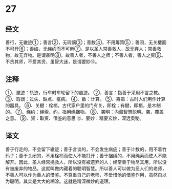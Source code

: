 # 27

## 经文

善行，无辙迹①；善言②，无瑕谪③；善数④，不用筹策⑤；善闭，无关楗而不可开⑥；善结，无绳约而不可解⑦。是以圣人常善救人，故无弃人；常善救物，故无弃物。是谓袭明⑧。故善人者，不善人之师；不善人者，善人之资⑨。不贵其师，不爱其资，虽智大迷，是谓要妙⑩。

## 注释

①、撤迹：轨迹，行车时车轮留下的痕迹。
②、善言：指善于采用不言之教。
③、瑕谪：过失、缺点、疵病。
④、数：计算。
⑤、筹策：古时人们用作计算的器具。
⑥、关楗：栓梢。古代家户里的门有关，即栓；有楗，即梢，是木制的。
⑦、绳约：绳索。约，指用绳捆物。
⑧、袭明：内藏智慧聪明。袭，覆盖之意。
⑨、资：取资、借鉴的意思
⑩、要妙：精要玄妙，深远奥秘。

## 译文

善于行走的，不会留下辙迹；善于言谈的，不会发生病疵；善于计数的，用不着竹码子；善于关闭的，不用栓梢而使人不能打开；善于捆缚的，不用绳索而使人不能解开。因此，圣人经常挽救人，所以没有被遗弃的人；经常善于物尽其用，所以没有被废弃的物品。这就叫做内藏着的聪明智慧。所以善人可以做为恶人们的老师，不善人可以作为善人的借鉴。不尊重自己的老师，不爱惜他的借鉴作用，虽然自以为聪明，其实是大大的糊涂。这就是精深微妙的道理。
